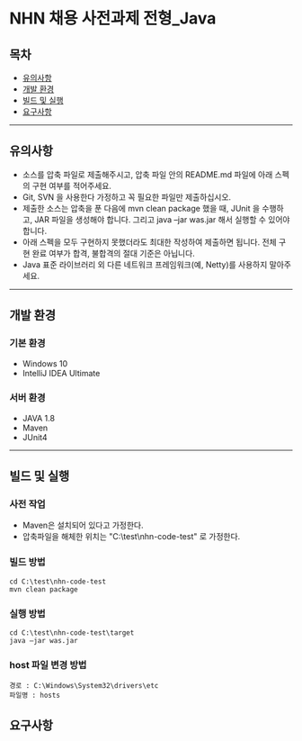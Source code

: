 # NHN 채용 사전과제 전형_Java
## 목차
- [유의사항](#유의사항)
- [개발 환경](#개발-환경)
- [빌드 및 실행](#빌드-및-실행)
- [요구사항](#요구사항)

---
## 유의사항
- 소스를 압축 파일로 제출해주시고, 압축 파일 안의 README.md 파일에 아래 스펙의 구현 여부를 적어주세요.
- Git, SVN 을 사용한다 가정하고 꼭 필요한 파일만 제출하십시오.
- 제출한 소스는 압축을 푼 다음에 mvn clean package 했을 때, JUnit 을 수행하고, JAR 파일을 생성해야 합니다. 그리고 java –jar was.jar 해서 실행할 수 있어야 합니다.
- 아래 스펙을 모두 구현하지 못했더라도 최대한 작성하여 제출하면 됩니다. 전체 구현 완료 여부가 합격, 불합격의 절대 기준은 아닙니다.
- Java 표준 라이브러리 외 다른 네트워크 프레임워크(예, Netty)를 사용하지 말아주세요.
 
---
## 개발 환경
### 기본 환경
- Windows 10
- IntelliJ IDEA Ultimate
### 서버 환경
- JAVA 1.8
- Maven
- JUnit4

---

## 빌드 및 실행
### 사전 작업
- Maven은 설치되어 있다고 가정한다.
- 압축파일을 해체한 위치는 "C:\test\nhn-code-test" 로 가정한다.

### 빌드 방법
```shell
cd C:\test\nhn-code-test
mvn clean package
```

### 실행 방법
```shell
cd C:\test\nhn-code-test\target
java –jar was.jar

```

### host 파일 변경 방법
```text
경로 : C:\Windows\System32\drivers\etc
파일명 : hosts
```

## 요구사항